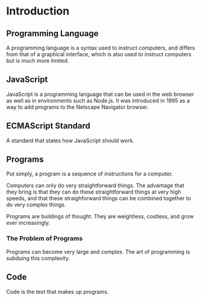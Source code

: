 # Introduction

## Programming Language

A programming language is a syntax used to instruct computers, and differs from that of a graphical interface, which is also used to instruct computers but is much more limited.

## JavaScript

JavaScript is a programming language that can be used in the web browser as well as in environments such as Node.js. It was introduced in 1995 as a way to add programs to the Netscape Navigator browser.

## ECMAScript Standard

A standard that states how JavaScript should work.

## Programs

Put simply, a program is a sequence of instructions for a computer.

Computers can only do very straightforward things. The advantage that they bring is that they can do these straightforward things at very high speeds, and that these straighforward things can be combined together to do very complex things.

Programs are buildings of thought. They are weightless, costless, and grow ever increasingly.

### The Problem of Programs

Programs can become very large and complex. The art of programming is subduing this complexity.

## Code

Code is the text that makes up programs.